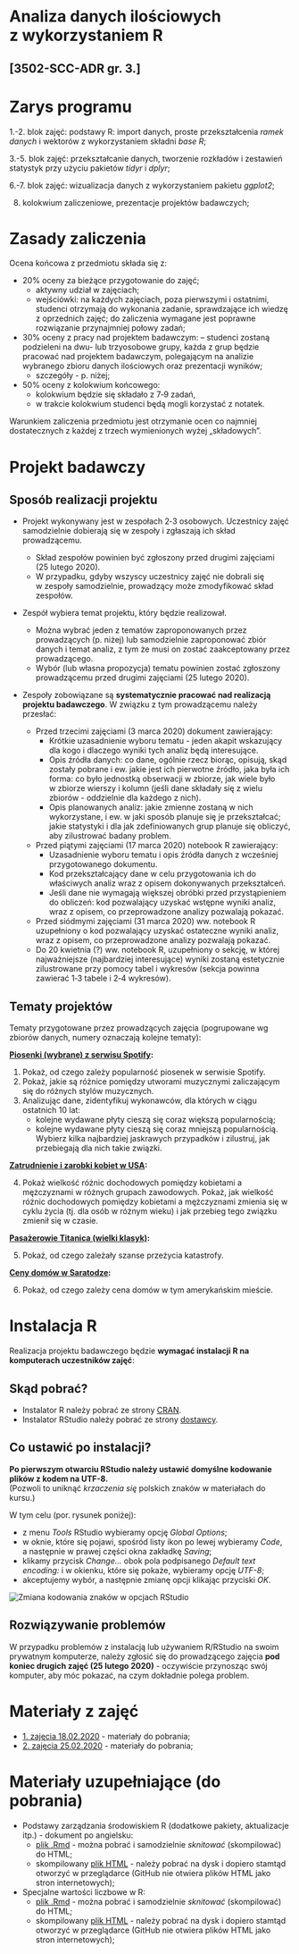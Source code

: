 # Analiza danych ilościowych z wykorzystaniem R  

## [3502-SCC-ADR gr. 3.]

# Zarys programu

1.-2. blok zajęć: podstawy R: import danych, proste przekształcenia *ramek danych* i wektorów z wykorzystaniem składni *base R*;

3.-5. blok zajęć: przekształcanie danych, tworzenie rozkładów i zestawień statystyk przy użyciu pakietów *tidyr* i *dplyr*;

6.-7. blok zajęć: wizualizacja danych z wykorzystaniem pakietu *ggplot2*;

8. kolokwium zaliczeniowe, prezentacje projektów badawczych;

# Zasady zaliczenia

Ocena końcowa z przedmiotu składa się z:

- 20% oceny za bieżące przygotowanie do zajęć;
  - aktywny udział w zajęciach;
  - wejściówki: na każdych zajęciach, poza pierwszymi i ostatnimi, studenci otrzymają do wykonania zadanie, sprawdzające ich wiedzę z oprzednich zajęć; do zaliczenia wymagane jest poprawne rozwiązanie przynajmniej połowy zadań;
- 30% oceny z pracy nad projektem badawczym:
  – studenci zostaną podzieleni na dwu- lub trzyosobowe grupy, każda z grup będzie pracować nad projektem badawczym, polegającym na analizie wybranego zbioru danych ilościowych oraz prezentacji wyników;
  - szczegóły - p. niżej;
- 50% oceny z kolokwium końcowego:
  - kolokwium będzie się składało z 7‑9 zadań,
  - w trakcie kolokwium studenci będą mogli korzystać z notatek.

Warunkiem zaliczenia przedmiotu jest otrzymanie ocen co najmniej dostatecznych z każdej z trzech wymienionych wyżej „składowych”. 

# Projekt badawczy

## Sposób realizacji projektu

- Projekt wykonywany jest w zespołach 2‑3 osobowych. Uczestnicy zajęć samodzielnie dobierają się w zespoły i zgłaszają ich skład prowadzącemu.
  - Skład zespołów powinien być zgłoszony przed drugimi zajęciami (25 lutego 2020).
  - W przypadku, gdyby wszyscy uczestnicy zajęć nie dobrali się w zespoły samodzielnie, prowadzący może zmodyfikować skład zespołów.

- Zespół wybiera temat projektu, który będzie realizował.
  - Można wybrać jeden z tematów zaproponowanych przez prowadzących (p. niżej) lub samodzielnie zaproponować zbiór danych i temat analiz, z tym że musi on zostać zaakceptowany przez prowadzącego.
  - Wybór (lub własna propozycja) tematu powinien zostać zgłoszony prowadzącemu przed drugimi zajęciami (25 lutego 2020).
  
- Zespoły zobowiązane są **systematycznie pracować nad realizacją projektu badawczego**. W związku z tym prowadzącemu należy przesłać:
  - Przed trzecimi zajęciami (3 marca 2020) dokument zawierający:
    - Krótkie uzasadnienie wyboru tematu - jeden akapit wskazujący dla kogo i dlaczego wyniki tych analiz będą interesujące.
    - Opis źródła danych: co dane, ogólnie rzecz biorąc, opisują, skąd zostały pobrane i ew. jakie jest ich pierwotne źródło, jaka była ich forma: co było jednostką obserwacji w zbiorze, jak wiele było w zbiorze wierszy i kolumn (jeśli dane składały się z wielu zbiorów - oddzielnie dla każdego z nich).
    - Opis planowanych analiz: jakie zmienne zostaną w nich wykorzystane, i ew. w jaki sposób planuje się je przekształcać; jakie statystyki i dla jak zdefiniowanych grup planuje się obliczyć, aby zilustrować badany problem.
  - Przed piątymi zajęciami (17 marca 2020) notebook R zawierający:
    - Uzasadnienie wyboru tematu i opis źródła danych z wcześniej przygotowanego dokumentu.
    - Kod przekształcający dane w celu przygotowania ich do właściwych analiz wraz z opisem dokonywanych przekształceń.
    - Jeśli dane nie wymagają większej obróbki przed przystąpieniem do obliczeń: kod pozwalający uzyskać wstępne wyniki analiz, wraz z opisem, co przeprowadzone analizy pozwalają pokazać.
  - Przed siódmymi zajęciami (31 marca 2020) ww. notebook R uzupełniony o kod pozwalający uzyskać ostateczne wyniki analiz, wraz z opisem, co przeprowadzone analizy pozwalają pokazać.
  - Do 20 kwietnia (?) ww. notebook R, uzupełniony o sekcję, w której najważniejsze (najbardziej interesujące) wyniki zostaną estetycznie zilustrowane przy pomocy tabel i wykresów (sekcja powinna zawierać 1‑3 tabele i 2‑4 wykresów).

## Tematy projektów

Tematy przygotowane przez prowadzących zajęcia (pogrupowane wg zbiorów danych, numery oznaczają kolejne tematy):

**[Piosenki (wybrane) z serwisu Spotify](https://github.com/rfordatascience/tidytuesday/tree/master/data/2020/2020-01-21):**

1. Pokaż, od czego zależy popularność piosenek w serwisie Spotify.
2. Pokaż, jakie są różnice pomiędzy utworami muzycznymi zaliczającym się do różnych stylów muzycznych.
3. Analizując dane, zidentyfikuj wykonawców, dla których w ciągu ostatnich 10 lat:
   - kolejne wydawane płyty cieszą się coraz większą popularnością;
   - kolejne wydawane płyty cieszą się coraz mniejszą popularnością.
   Wybierz kilka najbardziej jaskrawych przypadków i zilustruj, jak przebiegają dla nich takie związki.

**[Zatrudnienie i zarobki kobiet w USA](https://github.com/rfordatascience/tidytuesday/tree/master/data/2019/2019-03-05):**  

4. Pokaż wielkość różnic dochodowych pomiędzy kobietami a mężczyznami w różnych grupach zawodowych. Pokaż, jak wielkość różnic dochodowych pomiędzy kobietami a mężczyznami zmienia się w cyklu życia (tj. dla osób w różnym wieku) i jak przebieg tego związku zmienił się w czasie.

**[Pasażerowie Titanica (wielki klasyk)](https://dasl.datadescription.com/datafile/titanic):** 

5. Pokaż, od czego zależały szanse przeżycia katastrofy.

**[Ceny domów w Saratodze](https://dasl.datadescription.com/datafile/saratoga-houses):**

6. Pokaż, od czego zależy cena domów w tym amerykańskim mieście.

# Instalacja R

Realizacja projektu badawczego będzie **wymagać instalacji R na komputerach uczestników zajęć**:

## Skąd pobrać?

- Instalator R należy pobrać ze strony [CRAN](https://cran.r-project.org).
- Instalator RStudio należy pobrać ze strony [dostawcy](https://www.rstudio.com/products/rstudio/download/#download).

## Co ustawić po instalacji?

**Po pierwszym otwarciu RStudio należy ustawić domyślne kodowanie plików z kodem na UTF-8.**  
(Pozwoli to uniknąć *krzaczenia się* polskich znaków w materiałach do kursu.)

W tym celu (por. rysunek poniżej):

- z menu *Tools* RStudio wybieramy opcję *Global Options*;
- w oknie, które się pojawi, spośród listy ikon po lewej wybieramy *Code*, a następnie w prawej części okna zakładkę *Saving*;
- klikamy przycisk *Change...* obok pola podpisanego *Default text encoding:* i w okienku, które się pokaże, wybieramy opcję *UTF-8*;
- akceptujemy wybór, a następnie zmianę opcji klikając przyciski *OK*.

![Zmiana kodowania znaków w opcjach RStudio](zmien_kodowanie_na_utf.png)

## Rozwiązywanie problemów

W przypadku problemów z instalacją lub używaniem R/RStudio na swoim prywatnym komputerze, należy zgłosić się do prowadzącego zajęcia **pod koniec drugich zajęć (25 lutego 2020)** - oczywiście przynosząc swój komputer, aby móc pokazać, na czym dokładnie polega problem.

# Materiały z zajęć

- [1. zajęcia 18.02.2020](zajecia-1.zip) - materiały do pobrania;
- [2. zajęcia 25.02.2020](zajecia-2.zip) - materiały do pobrania;

# Materiały uzupełniające (do pobrania)

- Podstawy zarządzania środowiskiem R (dodatkowe pakiety, aktualizacje itp.) - dokument po angielsku:
  - [plik .Rmd](dodatkowe/R-management-basics.Rmd) - można pobrać i samodzielnie *sknitować* (skompilować) do HTML;
  - skompilowany [plik HTML](dodatkowe/R-management-basics.html) - należy pobrać na dysk i dopiero stamtąd otworzyć w przeglądarce (GitHub nie otwiera plików HTML jako stron internetowych);
- Specjalne wartości liczbowe w R:
  - [plik .Rmd](dodatkowe/specjalne-wartosci-liczbowe.Rmd) - można pobrać i samodzielnie *sknitować* (skompilować) do HTML;
  - skompilowany [plik HTML](dodatkowe/specjalne-wartosci-liczbowe.html) - należy pobrać na dysk i dopiero stamtąd otworzyć w przeglądarce (GitHub nie otwiera plików HTML jako stron internetowych);

